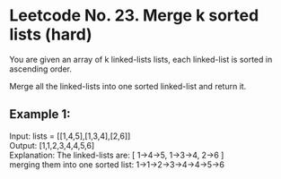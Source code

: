 # Leetcode No. 23.  Merge k sorted lists (hard)

You are given an array of k linked-lists lists, each linked-list is sorted in ascending order.

Merge all the linked-lists into one sorted linked-list and return it.

## Example 1:

Input: lists = [[1,4,5],[1,3,4],[2,6]]  
Output: [1,1,2,3,4,4,5,6]  
Explanation: The linked-lists are:
    [
      1->4->5,
      1->3->4,
      2->6
    ]  
merging them into one sorted list:
1->1->2->3->4->4->5->6
